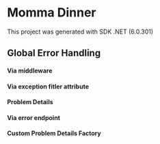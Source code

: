 # Momma Dinner

This project was generated with SDK .NET (6.0.301)

## Global Error Handling

#### Via middleware

#### Via exception fitler attribute

#### Problem Details

#### Via error endpoint

#### Custom Problem Details Factory